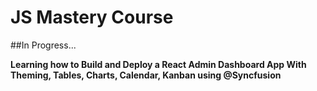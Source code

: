 # JS Mastery Course


##In Progress...

**Learning how to Build and Deploy a React Admin Dashboard App With Theming, Tables, Charts, Calendar, Kanban using @Syncfusion**
